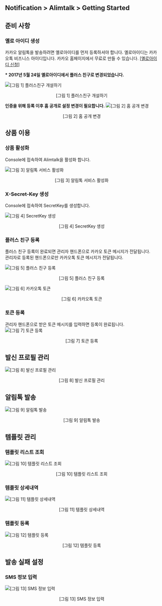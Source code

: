 ## Notification > Alimtalk > Getting Started

## 준비 사항
### 옐로 아이디 생성
카카오 알림톡을 발송하려면 옐로아이디를 먼저 등록하셔야 합니다. 옐로아이디는 카카오톡 비즈니스 아이디입니다. 카카오 홈페이지에서 무료로 만들 수 있습니다. <a target="_blank" href="https://yellowid.kakao.com">[옐로아이디 신청]</a>

<b>* 2017년 5월 24일 옐로아이디에서 플러스 친구로 변경되었습니다.</b>

![[그림 1] 플러스친구 개설하기](http://static.toastoven.net/prod_alimtalk/img01.png)
<center>[그림 1] 플러스친구 개설하기</center>

<b>인증을 위해 등록 이후 홈 공개로 설정 변경이 필요합니다.</b>
![[그림 2] 홈 공개 변경](http://static.toastoven.net/prod_alimtalk/img02.png)
<center>[그림 2] 홈 공개 변경</center>

## 상품 이용

### 상품 활성화

Console에 접속하여 Alimtalk을 활성화 합니다.

![[그림 3] 알림톡 서비스 활성화](http://static.toastoven.net/prod_alimtalk/img03.png)
<center>[그림 3] 알림톡 서비스 활성화</center>

### X-Secret-Key 생성
Console에 접속하여 SecretKey를 생성합니다.

![[그림 4] SecretKey 생성](http://static.toastoven.net/prod_alimtalk/img04.png)
<center>[그림 4] SecretKey 생성</center>

### 플러스 친구 등록
플러스 친구 등록이 완료되면 관리자 핸드폰으로 카카오 토큰 메시지가 전달됩니다.<br>
관리자로 등록된 핸드폰으로만 카카오톡 토큰 메시지가 전달됩니다.

![[그림 5] 플러스 친구 등록](http://static.toastoven.net/prod_alimtalk/img05.png)
<center>[그림 5] 플러스 친구 등록</center>

![[그림 6] 카카오톡 토큰](http://static.toastoven.net/prod_alimtalk/img06.png)
<center>[그림 6] 카카오톡 토큰</center>

### 토큰 등록
관리자 핸드폰으로 받은 토큰 메시지를 입력하면 등록이 완료됩니다.
![[그림 7] 토큰 등록](http://static.toastoven.net/prod_alimtalk/img07.png)
<center>[그림 7] 토큰 등록</center>

## 발신 프로필 관리
![[그림 8] 발신 프로필 관리](http://static.toastoven.net/prod_alimtalk/img08.png)
<center>[그림 8] 발신 프로필 관리</center>

## 알림톡 발송
![[그림 9] 알림톡 발송](http://static.toastoven.net/prod_alimtalk/img09.png)
<center>[그림 9] 알림톡 발송</center>

## 템플릿 관리
### 템플릿 리스트 조회
![[그림 10] 템플릿 리스트 조회](http://static.toastoven.net/prod_alimtalk/img10.png)
<center>[그림 10] 템플릿 리스트 조회</center>

### 템플릿 상세내역
![[그림 11] 템플릿 상세내역](http://static.toastoven.net/prod_alimtalk/img11.png)
<center>[그림 11] 템플릿 상세내역</center>

### 템플릿 등록
![[그림 12] 템플릿 등록](http://static.toastoven.net/prod_alimtalk/img12.png)
<center>[그림 12] 템플릿 등록</center>

## 발송 실패 설정
### SMS 정보 입력
![[그림 13] SMS 정보 입력 ](http://static.toastoven.net/prod_alimtalk/img13.png)
<center>[그림 13] SMS 정보 입력</center>
